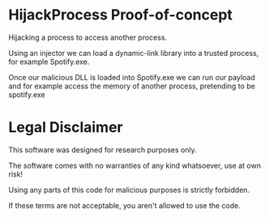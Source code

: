 # HijackProcess Proof-of-concept
Hijacking a process to access another process.

Using an injector we can load a dynamic-link library into a trusted process, for example Spotify.exe.

Once our malicious DLL is loaded into Spotify.exe we can run our payload and for example access the memory of another process, pretending to be spotify.exe

# Legal Disclaimer

This software was designed for research purposes only.

The software comes with no warranties of any kind whatsoever, use at own risk!

Using any parts of this code for malicious purposes is strictly forbidden.

If these terms are not acceptable, you aren't allowed to use the code.
